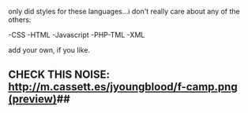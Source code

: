 only did styles for these languages...i don't really care about any of the others:

-CSS
-HTML
-Javascript
-PHP-TML
-XML

add your own, if you like.


## CHECK THIS NOISE: [http://m.cassett.es/jyoungblood/f-camp.png (preview)](http://m.cassett.es/jy/f-camp.png)##

